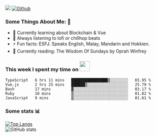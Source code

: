 ![](https://visitor-badge.laobi.icu/badge?page_id=seanho96.seanho96)
[![Github](https://img.shields.io/github/followers/seanho96?label=Follow&style=social)](https://github.com/seanho96)

### Some Things About Me: 👋
- 🌱 Currently learning about Blockchain & Vue
- :musical_note: Always listening to lofi or chillhop beats
- :zap: Fun facts: ESFJ. Speaks English, Malay, Mandarin and Hokkien.
- :book: Currently reading: The Wisdom Of Sundays by Oprah Winfrey

### This week I spent my time on <img src="https://media.giphy.com/media/SvQzkTQb3ZwKcj1QTO/giphy.gif" width="32">

<!--START_SECTION:waka-->

```text
TypeScript   6 hrs 11 mins   ████████████████▒░░░░░░░░   65.95 %
Vue.js       2 hrs 25 mins   ██████▒░░░░░░░░░░░░░░░░░░   25.79 %
Bash         17 mins         ▓░░░░░░░░░░░░░░░░░░░░░░░░   03.17 %
Ruby         10 mins         ▒░░░░░░░░░░░░░░░░░░░░░░░░   01.82 %
JavaScript   9 mins          ▒░░░░░░░░░░░░░░░░░░░░░░░░   01.61 %
```

<!--END_SECTION:waka-->

### Some stats 📊

[![Top Langs](https://github-readme-stats.vercel.app/api/top-langs/?username=seanho96&layout=compact&theme=graywhite)](https://github.com/anuraghazra/github-readme-stats)
<br/>
![GitHub stats](https://github-readme-stats.vercel.app/api?username=seanho96&show_icons=true&theme=graywhite)

